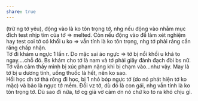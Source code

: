 ```yaml
---
share: true
---
```

(trừ ng tớ yêu), động vào là ko tôn trọng tớ, nhg nếu động vào nhằm mục đích test nhịp tim của tớ => melted. Còn nếu động vào để làm xét nghiệm hay test coi tớ có khối u ko => vẫn tính là ko tôn trọng, nhg tớ phải ráng cắn răng chấp nhận.  
Tớ đi khám u ngực 1 lần r. Do mặc sai áo ngực => tớ bị nổi khối u khá to ngay....chỗ đó. Bs khám cho tớ là nam và tớ phải giãy đành đạch đòi bs nữ. Tớ vẫn cảm thấy mình bị xúc phạm nặng khi bị chạm vào...như vậy. May là tớ bị u dương tính, uống thuốc là hết, nên ko sao.  
Hồi học dh tớ thả rông đi học, bị 1 nhỏ bóp ngực tớ (do nó phát hiện tớ ko mặc) và bảo là ngực tớ mềm. Đối vz tớ, dù đó là con gái, nhg vẫn tính là ko tôn trọng tớ. Dù sao đi nữa, tớ cg giả vờ cảm ơn nó chứ ko tỏ ra khó chịu gì.
